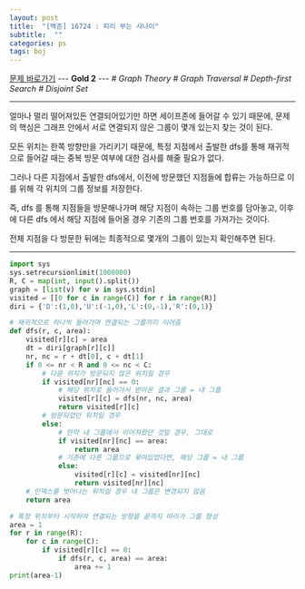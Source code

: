```yaml
---
layout: post
title:  "[백준] 16724 : 피리 부는 사나이"
subtitle:  ""
categories: ps
tags: boj
---
```


[문제 바로가기](https://www.acmicpc.net/problem/16724) --- **Gold 2** --- *# Graph Theory # Graph Traversal # Depth-first Search # Disjoint Set*

---

얼마나 멀리 떨어져있든 연결되어있기만 하면 세이프존에 들어갈 수 있기 때문에, 문제의 핵심은 그래프 안에서 서로 연결되지 않은 그룹이 몇개 있는지 찾는 것이 된다.

모든 위치는 한쪽 방향만을 가리키기 때문에, 특정 지점에서 출발한 dfs를 통해 재귀적으로 들어갈 때는 중복 방문 여부에 대한 검사를 해줄 필요가 없다.

그러나 다른 지점에서 출발한 dfs에서, 이전에 방문했던 지점들에 합류는 가능하므로 이를 위해 각 위치의 그룹 정보를 저장한다.

즉, dfs 를 통해 지점들을 방문해나가며 해당 지점이 속하는 그룹 번호를 담아놓고, 이후에 다른 dfs 에서 해당 지점에 들어올 경우 기존의 그룹 번호를 가져가는 것이다.

전체 지점을 다 방문한 뒤에는 최종적으로 몇개의 그룹이 있는지 확인해주면 된다.

---

```python
import sys
sys.setrecursionlimit(1000000)
R, C = map(int, input().split())
graph = [list(v) for v in sys.stdin]
visited = [[0 for c in range(C)] for r in range(R)]
diri = {'D':(1,0),'U':(-1,0),'L':(0,-1),'R':(0,1)}

# 재귀적으로 하나씩 들어가며 연결되는 그룹끼리 이어줌
def dfs(r, c, area):
    visited[r][c] = area
    dt = diri[graph[r][c]]
    nr, nc = r + dt[0], c + dt[1]
    if 0 <= nr < R and 0 <= nc < C:
        # 다음 위치가 방문되지 않은 위치일 경우
        if visited[nr][nc] == 0:
            # 해당 위치로 들어가서 받아온 결과 그룹 = 내 그룹
            visited[r][c] = dfs(nr, nc, area)
            return visited[r][c]
        # 방문되었던 위치일 경우
        else:
            # 만약 내 그룹에서 이어져왔던 것일 경우, 그대로
            if visited[nr][nc] == area:
                return area
            # 기존에 다른 그룹으로 묶여있었다면, 해당 그룹 = 내 그룹
            else:
                visited[r][c] = visited[nr][nc]
                return visited[nr][nc]
    # 인덱스를 벗어나는 위치일 경우 내 그룹은 변경되지 않음
    return area

# 특정 위치부터 시작하여 연결되는 방향을 끝까지 따라가 그룹 형성
area = 1
for r in range(R):
    for c in range(C):
        if visited[r][c] == 0:
            if dfs(r, c, area) == area:
                area += 1
print(area-1)

```
